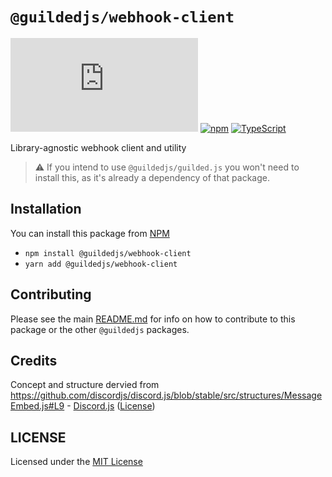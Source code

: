 # `@guildedjs/webhook-client`  

[![GitHub](https://img.shields.io/github/license/guildedjs/guilded.js)](https://github.com/zaida04/guilded.js/blob/main/LICENSE)
[![npm](https://img.shields.io/npm/v/@guildedjs/webhook-client?color=crimson&logo=npm)](https://www.npmjs.com/package/@guildedjs/webhook-client)
[![TypeScript](https://github.com/zaida04/guilded.js/actions/workflows/typescript.yml/badge.svg)](https://github.com/zaida04/guilded.js/actions/workflows/typescript.yml)

Library-agnostic webhook client and utility

> ⚠️ If you intend to use `@guildedjs/guilded.js` you won't need to install this, as it's already a dependency of that package.

## Installation
You can install this package from [NPM](https://www.npmjs.com/package/@guildedjs/webhook-client)
- `npm install @guildedjs/webhook-client`  
- `yarn add @guildedjs/webhook-client`

## Contributing
Please see the main [README.md](https://github.com/zaida04/guilded.js) for info on how to contribute to this package or the other `@guildedjs` packages.

## Credits
Concept and structure dervied from https://github.com/discordjs/discord.js/blob/stable/src/structures/MessageEmbed.js#L9 - [Discord.js](https://github.com/discordjs/discord.js) ([License](https://github.com/discordjs/discord.js/blob/stable/LICENSE))
  
## LICENSE
Licensed under the [MIT License](https://github.com/zaida04/guilded.js/blob/main/LICENSE)
  